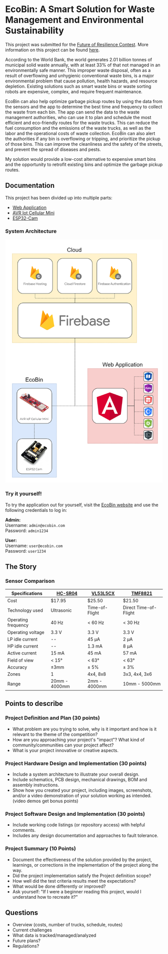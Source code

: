 # EcoBin: A Smart Solution for Waste Management and Environmental Sustainability

This project was submitted for the [Future of Resilience Contest](https://www.hackster.io/contests/avriot/hardware_applications/16317). More information on this project can be found [here](https://www.hackster.io/mferuscomelo/ecobin-smart-waste-management-for-a-greener-planet-47c7a6).

According to the World Bank, the world generates 2.01 billion tonnes of municipal solid waste annually, with at least 33% of that not managed in an environmentally safe manner. This improper waste disposal, often as a result of overflowing and unhygienic conventional waste bins, is a major environmental problem that cause pollution, health hazards, and resource depletion. Existing solutions such as smart waste bins or waste sorting robots are expensive, complex, and require frequent maintenance.

EcoBin can also help optimize garbage pickup routes by using the data from the sensors and the app to determine the best time and frequency to collect the waste from each bin. The app can send the data to the waste management authorities, who can use it to plan and schedule the most efficient and eco-friendly routes for the waste trucks. This can reduce the fuel consumption and the emissions of the waste trucks, as well as the labor and the operational costs of waste collection. EcoBin can also alert the authorities if any bin is overflowing or tripping, and prioritize the pickup of those bins. This can improve the cleanliness and the safety of the streets, and prevent the spread of diseases and pests.

My solution would provide a low-cost alternative to expensive smart bins and the opportunity to retrofit existing bins and optimize the garbage pickup routes.

## Documentation

This project has been divided up into multiple parts:

- [Web Application](/EcoBin-WebApp/)
- [AVR Iot Cellular Mini]()
- [ESP32-Cam]()

### System Architecture

![EcoBin system architecture](documents/images/system-architecture.png)

### Try it yourself!

To try the application out for yourself, visit the [EcoBin website](https://ecobin-11d60.web.app/) and use the following credentials to log in:

**Admin:** \
Username: `admin@ecobin.com` \
Password: `admin1234`

**User:** \
Username: `user@ecobin.com` \
Password: `user1234`

## The Story

### Sensor Comparison

| Specifications      | [HC-SR04](/datasheets/HC-SR04.pdf) | [VL53L5CX](/datasheets/VL53L5CX.pdf) | [TMF8821](/datasheets/TMF8821.pdf) |
| ------------------- | ---------------------------------- | ------------------------------------ | ---------------------------------- |
| Cost                | $17.95                             | $25.50                               | $21.50                             |
| Technology used     | Ultrasonic                         | Time-of-Flight                       | Direct Time-of-Flight              |
| Operating frequency | 40 Hz                              | < 60 Hz                              | < 30 Hz                            |
| Operating voltage   | 3.3 V                              | 3.3 V                                | 3.3 V                              |
| LP idle current     | --                                 | 45 µA                                | 2 µA                               |
| HP idle current     | --                                 | 1.3 mA                               | 8 µA                               |
| Active current      | 15 mA                              | 45 mA                                | 57 mA                              |
| Field of view       | < 15°                              | < 63°                                | < 63°                              |
| Accuracy            | ±3mm                               | ± 5%                                 | ± 3%                               |
| Zones               | 1                                  | 4x4, 8x8                             | 3x3, 4x4, 3x6                      |
| Range               | 20mm - 4000mm                      | 2mm - 4000mm                         | 10mm - 5000mm                      |

## Points to describe

### Project Definition and Plan (30 points)

- What problem are you trying to solve, why is it important and how is it relevant to the theme of the competition?
- How are you approaching your project's "impact"? What kind of community/communities can your project affect?
- What is your project innovative or creative aspects.

### Project Hardware Design and Implementation (30 points)

- Include a system architecture to illustrate your overall design.
- Include schematics, PCB design, mechanical drawings, BOM and assembly instructions.
- Show how you created your project, including images, screenshots, and/or a video demonstration of your solution working as intended. (video demos get bonus points)

### Project Software Design and Implementation (30 points)

- Include working code listings (or repository access) with helpful comments.
- Includes any design documentation and approaches to fault tolerance.

### Project Summary (10 Points)

- Document the effectiveness of the solution provided by the project, learnings, or corrections in the implementation of the project along the way.
- Did the project implementation satisfy the Project definition scope?
- How well did the test criteria results meet the expectations?
- What would be done differently or improved?
- Ask yourself: "If I were a beginner reading this project, would I understand how to recreate it?"

## Questions

- Overview (costs, number of trucks, schedule, routes)
- Current challenges
- What data is tracked/managed/analyzed
- Future plans?
- Regulations?
